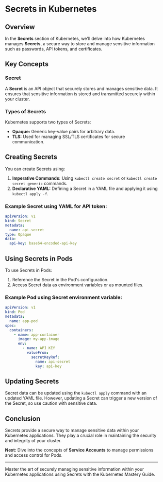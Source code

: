 # Secrets in Kubernetes

## Overview

In the **Secrets** section of Kubernetes, we'll delve into how Kubernetes manages **Secrets**, a secure way to store and manage sensitive information such as passwords, API tokens, and certificates.

## Key Concepts

### Secret

A **Secret** is an API object that securely stores and manages sensitive data. It ensures that sensitive information is stored and transmitted securely within your cluster.

### Types of Secrets

Kubernetes supports two types of Secrets:

- **Opaque:** Generic key-value pairs for arbitrary data.
- **TLS:** Used for managing SSL/TLS certificates for secure communication.

## Creating Secrets

You can create Secrets using:

1. **Imperative Commands:** Using `kubectl create secret` or `kubectl create secret generic` commands.
2. **Declarative YAML:** Defining a Secret in a YAML file and applying it using `kubectl apply -f`.

### Example Secret using YAML for API token:

```yaml
apiVersion: v1
kind: Secret
metadata:
  name: api-secret
type: Opaque
data:
  api-key: base64-encoded-api-key
```

## Using Secrets in Pods

To use Secrets in Pods:

1. Reference the Secret in the Pod's configuration.
2. Access Secret data as environment variables or as mounted files.

### Example Pod using Secret environment variable:

```yaml
apiVersion: v1
kind: Pod
metadata:
  name: app-pod
spec:
  containers:
    - name: app-container
      image: my-app-image
      env:
        - name: API_KEY
          valueFrom:
            secretKeyRef:
              name: api-secret
              key: api-key
```

## Updating Secrets

Secret data can be updated using the `kubectl apply` command with an updated YAML file. However, updating a Secret can trigger a new version of the Secret, so use caution with sensitive data.

## Conclusion

Secrets provide a secure way to manage sensitive data within your Kubernetes applications. They play a crucial role in maintaining the security and integrity of your cluster.

**Next:** Dive into the concepts of **Service Accounts** to manage permissions and access control for Pods.

---

Master the art of securely managing sensitive information within your Kubernetes applications using Secrets with the Kubernetes Mastery Guide.
